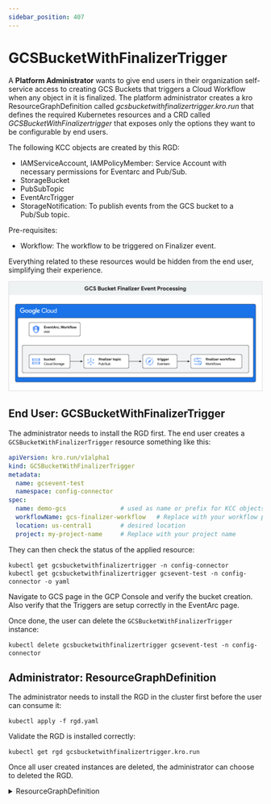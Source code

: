 ```yaml
---
sidebar_position: 407
---
```


# GCSBucketWithFinalizerTrigger

A **Platform Administrator** wants to give end users in their organization self-service access to creating GCS Buckets that triggers a Cloud Workflow when any object in it is finalized. The platform administrator creates a kro ResourceGraphDefinition called *gcsbucketwithfinalizertrigger.kro.run* that defines the required Kubernetes resources and a CRD called *GCSBucketWithFinalizertrigger* that exposes only the options they want to be configurable by end users.

The following KCC objects are created by this RGD:
* IAMServiceAccount, IAMPolicyMember: Service Account with necessary permissions for Eventarc and Pub/Sub.
* StorageBucket
* PubSubTopic
* EventArcTrigger
* StorageNotification: To publish events from the GCS bucket to a Pub/Sub topic.

Pre-requisites:
* Workflow: The workflow to be triggered on Finalizer event.

Everything related to these resources would be hidden from the end user, simplifying their experience.  

![GCS EventArc Stack](gcsbucket-with-finalizer-trigger.png)

<!--
meta {
  title "GCS Bucket Finalizer Event Processing"
}

elements {
  gcp {
      card iam {
         name "EventArc, Workflow"
      }
      group  storageA {
        name ""
        card gcs {
        name "bucket"
        }
        card pubsub {
        name "finalizer topic"
        }
        card eventarc {
        name "trigger"
        }
        card workflows {
        name "finalizer workflow"
        }
      }
  }
}

paths {
  gcs \-\-> pubsub
  pubsub \-\-> eventarc
  eventarc \-\-> workflows
}
-->



## End User: GCSBucketWithFinalizerTrigger

The administrator needs to install the RGD first.
The end user creates a `GCSBucketWithFinalizerTrigger` resource something like this:

```yaml
apiVersion: kro.run/v1alpha1
kind: GCSBucketWithFinalizerTrigger
metadata:
  name: gcsevent-test
  namespace: config-connector
spec:
  name: demo-gcs               # used as name or prefix for KCC objects
  workflowName: gcs-finalizer-workflow   # Replace with your workflow path
  location: us-central1        # desired location
  project: my-project-name     # Replace with your project name
```

They can then check the status of the applied resource:

```
kubectl get gcsbucketwithfinalizertrigger -n config-connector
kubectl get gcsbucketwithfinalizertrigger gcsevent-test -n config-connector -o yaml
```

Navigate to GCS page in the GCP Console and verify the bucket creation. Also verify that the Triggers are setup correctly in the EventArc page.

Once done, the user can delete the `GCSBucketWithFinalizerTrigger` instance:

```
kubectl delete gcsbucketwithfinalizertrigger gcsevent-test -n config-connector
```

## Administrator: ResourceGraphDefinition
The administrator needs to install the RGD in the cluster first before the user can consume it:

```
kubectl apply -f rgd.yaml
```

Validate the RGD is installed correctly:

```
kubectl get rgd gcsbucketwithfinalizertrigger.kro.run
```

Once all user created instances are deleted, the administrator can choose to deleted the RGD.

<details>
  <summary>ResourceGraphDefinition</summary>
  ```yaml title="rgd.yaml"
apiVersion: kro.run/v1alpha1
kind: ResourceGraphDefinition
metadata:
  name: gcsbucketwithfinalizertrigger.kro.run
spec:
  schema:
    apiVersion: v1alpha1
    kind: GCSBucketWithFinalizerTrigger
    spec:
      name: string
      workflowName: string
      location: string
      project: string
    status:
      url: ${bucket.status.url}
  resources:
  - id: storageEnable
    template:
      apiVersion: serviceusage.cnrm.cloud.google.com/v1beta1
      kind: Service
      metadata:
        annotations:
          cnrm.cloud.google.com/deletion-policy: "abandon"
          cnrm.cloud.google.com/disable-dependent-services: "false"
        name: storage-enablement
      spec:
        resourceID: storage.googleapis.com
  - id: iamEnable
    template:
      apiVersion: serviceusage.cnrm.cloud.google.com/v1beta1
      kind: Service
      metadata:
        annotations:
          cnrm.cloud.google.com/deletion-policy: "abandon"
          cnrm.cloud.google.com/disable-dependent-services: "false"
        name: iam-enablement
      spec:
        resourceID: iam.googleapis.com
  - id: pubsubEnable
    template:
      apiVersion: serviceusage.cnrm.cloud.google.com/v1beta1
      kind: Service
      metadata:
        annotations:
          cnrm.cloud.google.com/deletion-policy: "abandon"
          cnrm.cloud.google.com/disable-dependent-services: "false"
        name: pubsub-enablement
      spec:
        resourceID: pubsub.googleapis.com
  - id: eventarcEnable
    template:
      apiVersion: serviceusage.cnrm.cloud.google.com/v1beta1
      kind: Service
      metadata:
        annotations:
          cnrm.cloud.google.com/deletion-policy: "abandon"
          cnrm.cloud.google.com/disable-dependent-services: "false"
        name: eventarc-enablement
      spec:
        resourceID: eventarc.googleapis.com
  - id: iamsa
    template:
      apiVersion: iam.cnrm.cloud.google.com/v1beta1
      kind: IAMServiceAccount
      metadata:
        labels:
          enabled-service: ${iamEnable.metadata.name}
        #annotations:
        #  cnrm.cloud.google.com/project-id: ${schema.spec.project}
        name: ${schema.spec.name}
      spec:
        displayName: ${schema.spec.name}-eventarc-workflow
  - id: iampmEventarc
    template:
      apiVersion: iam.cnrm.cloud.google.com/v1beta1
      kind: IAMPolicyMember
      metadata:
        labels:
          enabled-service: ${iamEnable.metadata.name}
        name: ${schema.spec.name}-eventarc
      spec:
        memberFrom:
          serviceAccountRef:
            name: ${iamsa.metadata.name}
        role: roles/eventarc.admin
        resourceRef:
          kind: Project
          external: ${schema.spec.project}
  - id: iampmWorkflow
    template:
      apiVersion: iam.cnrm.cloud.google.com/v1beta1
      kind: IAMPolicyMember
      metadata:
        labels:
          enabled-service: ${iamEnable.metadata.name}
        name: ${schema.spec.name}-workflow
      spec:
        memberFrom:
          serviceAccountRef:
            name: ${iamsa.metadata.name}
        role: roles/workflows.admin
        resourceRef:
          kind: Project
          external: ${schema.spec.project}
  - id: topic
    template:
      apiVersion: pubsub.cnrm.cloud.google.com/v1beta1
      kind: PubSubTopic
      metadata:
        labels:
          enabled-service: ${pubsubEnable.metadata.name}
        name: ${schema.spec.name}-gcs-finalizer-topic
  - id: bucket
    template:
      apiVersion: storage.cnrm.cloud.google.com/v1beta1
      kind: StorageBucket
      metadata:
        labels:
          enabled-service: ${storageEnable.metadata.name}
        name: ${schema.spec.name}-${schema.spec.project}
      spec:
        uniformBucketLevelAccess: true
  - id: eventTrigger
    template:
      apiVersion: eventarc.cnrm.cloud.google.com/v1beta1
      kind: EventarcTrigger
      metadata:
        labels:
          enabled-service: ${eventarcEnable.metadata.name}
        name: ${schema.spec.name}-gcsfinalizer
      spec:
        destination:
          workflowRef:
            external: "projects/${schema.spec.project}/locations/${schema.spec.location}/workflows/${schema.spec.workflowName}"
        location: ${schema.spec.location}
        serviceAccountRef:
          name: ${iamsa.metadata.name}
        transport:
          pubsub:
            topicRef:
              name: ${topic.metadata.name}
              namespace: config-connector
        matchingCriteria:
        - attribute: "type"
          value: "google.cloud.pubsub.topic.v1.messagePublished"
        projectRef:
          external: "projects/${schema.spec.project}"
  - id: storageNotification
    template:
      apiVersion: storage.cnrm.cloud.google.com/v1beta1
      kind: StorageNotification
      metadata:
        name: ${schema.spec.name}-gcs
      spec:
        bucketRef:
          name: ${bucket.metadata.name}
        topicRef:
          name: ${topic.metadata.name}
        eventTypes:
        - "OBJECT_FINALIZE"
        payloadFormat: JSON_API_V1
  ```
</details>
